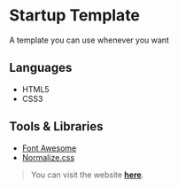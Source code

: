 <h1>Startup Template</h1>
<p>A template you can use whenever you want</p>

<h2>Languages</h2>
<ul>
    <li>HTML5</li>
    <li>CSS3</li>
</ul>

<h2>Tools & Libraries</h2>
<ul>
    <li><a href="https://fontawesome.com/">Font Awesome</a></li>
    <li><a href="https://necolas.github.io/normalize.css/">Normalize.css</a></li>
</ul>

<blockquote>You can visit the website <a href="https://yassershimy.github.io/Startup-Template/"><b>here</b></a>.</blockquote>
